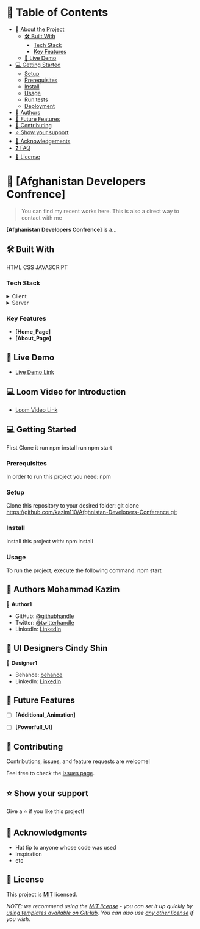 # 📗 Table of Contents

- [📖 About the Project](#about-project)
  - [🛠 Built With](#built-with)
    - [Tech Stack](#tech-stack)
    - [Key Features](#key-features)
  - [🚀 Live Demo](#live-demo)
- [💻 Getting Started](#getting-started)
  - [Setup](#setup)
  - [Prerequisites](#prerequisites)
  - [Install](#install)
  - [Usage](#usage)
  - [Run tests](#run-tests)
  - [Deployment](#triangular_flag_on_post-deployment)
- [👥 Authors](#authors)
- [🔭 Future Features](#future-features)
- [🤝 Contributing](#contributing)
- [⭐️ Show your support](#support)
- [🙏 Acknowledgements](#acknowledgements)
- [❓ FAQ](#faq)
- [📝 License](#license)

# 📖 [Afghanistan Developers Confrence] <a name="about-project"></a>

> You can find my recent works here. This is also a direct way to contact with me

**[Afghanistan Developers Confrence]** is a...

## 🛠 Built With <a name="built-with"></a>
HTML 
CSS 
JAVASCRIPT
### Tech Stack <a name="tech-stack"></a>

<details>
  <summary>Client</summary>
  <ul>
    <li><a href="https://reactjs.org/">HTML</a></li>
    <li><a href="https://reactjs.org/">CSS</a></li>
    <li><a href="https://reactjs.org/">JAVASCRIPT</a></li>
  </ul>
</details>

<details>
  <summary>Server</summary>
  <ul>
    <li><a href="https://expressjs.com/">Github Pages</a></li>
  </ul>
</details>

### Key Features <a name="key-features"></a>

- **[Home_Page]**
- **[About_Page]**


## 🚀 Live Demo <a name="live-demo"></a>

- [Live Demo Link](https://kazim110.github.io)

## 💻 Loom Video for Introduction<a name="loom-video"></a>

- [Loom Video Link](https://www.loom.com/share/c3f2ab810ae74f3989bd9f2965907a32)

## 💻 Getting Started <a name="getting-started"></a>

 First Clone it 
 run npm install
 run npm start


### Prerequisites

In order to run this project you need:
npm


### Setup

Clone this repository to your desired folder:
git clone https://github.com/kazim110/Afghnistan-Developers-Conference.git

### Install

Install this project with:
npm install


### Usage

To run the project, execute the following command:
npm start




## 👥 Authors <a name="authors">Mohammad Kazim</a>

👤 **Author1**

- GitHub: [@githubhandle](https://github.com/kazim110)
- Twitter: [@twitterhandle](https://twitter.com/twitterhandle)
- LinkedIn: [LinkedIn](https://www.linkedin.com/in/kazim-mohammadi-89aa4a1aa/)

## 👥 UI Designers <a name="authors">Cindy Shin</a>

👤 **Designer1**

- Behance: [behance](https://www.behance.net/adagio07)
- LinkedIn: [LinkedIn](https://www.linkedin.com/in/adagio07/)


## 🔭 Future Features <a name="future-features"></a>

- [ ] **[Additional_Animation]**
- [ ] **[Powerfull_UI]**


## 🤝 Contributing <a name="contributing"></a>

Contributions, issues, and feature requests are welcome!

Feel free to check the [issues page](../../issues/).


## ⭐️ Show your support <a name="support"></a>

Give a ⭐ if you like this project!



## 🙏 Acknowledgments <a name="acknowledgements"></a>

- Hat tip to anyone whose code was used
- Inspiration
- etc


## 📝 License <a name="license"></a>

This project is [MIT](./LICENSE) licensed.

_NOTE: we recommend using the [MIT license](https://choosealicense.com/licenses/mit/) - you can set it up quickly by [using templates available on GitHub](https://docs.github.com/en/communities/setting-up-your-project-for-healthy-contributions/adding-a-license-to-a-repository). You can also use [any other license](https://choosealicense.com/licenses/) if you wish._